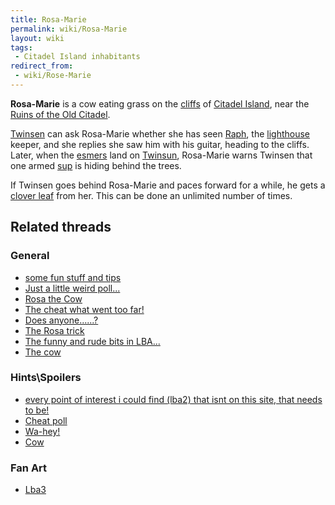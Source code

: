 ```yaml
---
title: Rosa-Marie
permalink: wiki/Rosa-Marie
layout: wiki
tags:
 - Citadel Island inhabitants
redirect_from:
 - wiki/Rose-Marie
---
```


**Rosa-Marie** is a cow eating grass on the [cliffs](cliffs "wikilink")
of [Citadel Island](Citadel_Island "wikilink"), near the [Ruins of the
Old Citadel](Ruins_of_the_Old_Citadel "wikilink").

[Twinsen](Twinsen "wikilink") can ask Rosa-Marie whether she has seen
[Raph](Raph "wikilink"), the [lighthouse](lighthouse "wikilink") keeper,
and she replies she saw him with his guitar, heading to the cliffs.
Later, when the [esmers](esmer "wikilink") land on
[Twinsun](Twinsun "wikilink"), Rosa-Marie warns Twinsen that one armed
[sup](sup "wikilink") is hiding behind the trees.

If Twinsen goes behind Rosa-Marie and paces forward for a while, he gets
a [clover leaf](clover_leaf "wikilink") from her. This can be done an
unlimited number of times.

## Related threads

### General

- [some fun stuff and
  tips](https://forum.magicball.net/showthread.php?t=11024)
- [Just a little weird
  poll...](https://forum.magicball.net/showthread.php?t=9111)
- [Rosa the Cow](https://forum.magicball.net/showthread.php?t=8374)
- [The cheat what went too
  far!](https://forum.magicball.net/showthread.php?t=833)
- [Does
  anyone......?](https://forum.magicball.net/showthread.php?t=5878)
- [The Rosa trick](https://forum.magicball.net/showthread.php?t=5705)
- [The funny and rude bits in
  LBA...](https://forum.magicball.net/showthread.php?t=250)
- [The cow](https://forum.magicball.net/showthread.php?t=11117)

### Hints\Spoilers

- [every point of interest i could find (lba2) that isnt on this site,
  that needs to be!](https://forum.magicball.net/showthread.php?t=10385)
- [Cheat poll](https://forum.magicball.net/showthread.php?t=7717)
- [Wa-hey!](https://forum.magicball.net/showthread.php?t=4382)
- [Cow](https://forum.magicball.net/showthread.php?t=4847)

### Fan Art

- [Lba3](http://forum.magicball.net/showthread.php?p=112171#post112171)
